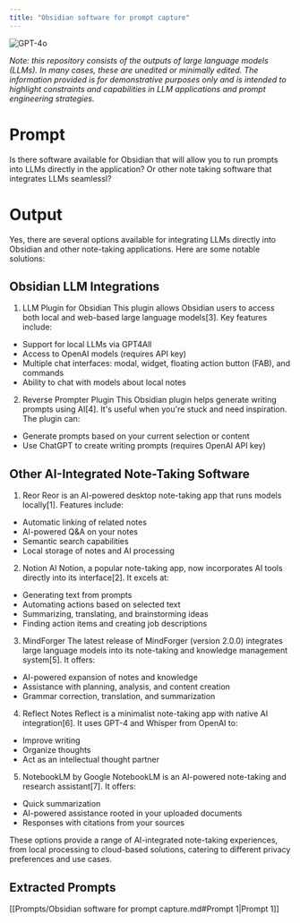 ```yaml
---
title: "Obsidian software for prompt capture"
---
```

![GPT-4o](https://img.shields.io/badge/GPT--4o-3333FF?style=for-the-badge&logo=openai&logoColor=white)



*Note: this repository consists of the outputs of large language models (LLMs). In many cases, these are unedited or minimally edited. The information provided is for demonstrative purposes only and is intended to highlight constraints and capabilities in LLM applications and prompt engineering strategies.*


# Prompt

Is there software available for Obsidian that will allow you to run prompts into LLMs directly in the application? Or other note taking software that integrates LLMs seamlessl?

# Output
Yes, there are several options available for integrating LLMs directly into Obsidian and other note-taking applications. Here are some notable solutions:

## Obsidian LLM Integrations

1. LLM Plugin for Obsidian
This plugin allows Obsidian users to access both local and web-based large language models[3]. Key features include:
- Support for local LLMs via GPT4All
- Access to OpenAI models (requires API key)
- Multiple chat interfaces: modal, widget, floating action button (FAB), and commands
- Ability to chat with models about local notes

2. Reverse Prompter Plugin
This Obsidian plugin helps generate writing prompts using AI[4]. It's useful when you're stuck and need inspiration. The plugin can:
- Generate prompts based on your current selection or content
- Use ChatGPT to create writing prompts (requires OpenAI API key)

## Other AI-Integrated Note-Taking Software

1. Reor
Reor is an AI-powered desktop note-taking app that runs models locally[1]. Features include:
- Automatic linking of related notes
- AI-powered Q&A on your notes
- Semantic search capabilities
- Local storage of notes and AI processing

2. Notion AI
Notion, a popular note-taking app, now incorporates AI tools directly into its interface[2]. It excels at:
- Generating text from prompts
- Automating actions based on selected text
- Summarizing, translating, and brainstorming ideas
- Finding action items and creating job descriptions

3. MindForger
The latest release of MindForger (version 2.0.0) integrates large language models into its note-taking and knowledge management system[5]. It offers:
- AI-powered expansion of notes and knowledge
- Assistance with planning, analysis, and content creation
- Grammar correction, translation, and summarization

4. Reflect Notes
Reflect is a minimalist note-taking app with native AI integration[6]. It uses GPT-4 and Whisper from OpenAI to:
- Improve writing
- Organize thoughts
- Act as an intellectual thought partner

5. NotebookLM by Google
NotebookLM is an AI-powered note-taking and research assistant[7]. It offers:
- Quick summarization
- AI-powered assistance rooted in your uploaded documents
- Responses with citations from your sources

These options provide a range of AI-integrated note-taking experiences, from local processing to cloud-based solutions, catering to different privacy preferences and use cases.

 




## Extracted Prompts
[[Prompts/Obsidian software for prompt capture.md#Prompt 1|Prompt 1]]
